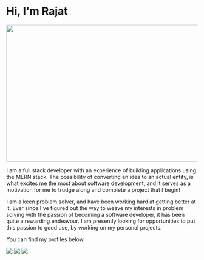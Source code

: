 # Hi, I'm Rajat

<p align="center">
<img src= "https://media.giphy.com/media/XEfobFYazqawdjLt6y/giphy.gif" width="640" height="360"/>
</p>

I am a full stack developer with an experience of building applications using the MERN stack. The possibility of converting an idea to an actual entity, is what excites me the most about software development, and it serves as a motivation for me to trudge along and complete a project that I begin!

I am a keen problem solver, and have been working hard at getting better at it. Ever since I've figured out the way to weave my interests in problem solving with the passion of becoming a software developer, it has been quite a rewarding endeavour. I am presently looking for opportunities to put this passion to good use, by working on my personal projects.

You can find my profiles below.

<a href="https://www.linkedin.com/in/rajat--m"><img src="https://img.techpowerup.org/200713linkedin-box-fill-2.png" /></a>
<a href="https://medium.com/@rajat_m"><img src="https://img.techpowerup.org/200713/medium-fill.png" /></a>
<a href="mailto:rajatm544@gmail"><img src="https://img.techpowerup.org/200713/gmail36.png" /></a>
